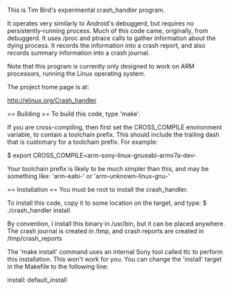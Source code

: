 This is Tim Bird's experimental crash_handler program.

It operates very similarly to Android's debuggerd, but requires
no persistently-running process.  Much of this code came, originally,
from debuggerd.  It uses /proc and ptrace calls to gather information
about the dying process.  It records the information into a crash
report, and also records summary information into a crash journal.

Note that this program is currently only designed to work on ARM processors,
running the Linux operating system.

The project home page is at:

http://elinux.org/Crash_handler

== Building ==
To build this code, type 'make'.

If you are cross-compiling, then first set the CROSS_COMPILE environment
variable, to contain a toolchain prefix.  This should include the
trailing dash that is customary for a toolchain prefix.  For example:

 $ export CROSS_COMPILE=arm-sony-linux-gnueabi-armv7a-dev-

Your toolchain prefix is likely to be much simpler than this, and may
be something like: 'arm-eabi-' or  'arm-unknown-linux-gnu-'

== Installation ==
You must be root to install the crash_handler.

To install this code, copy it to some location on the target,
and type:
 $ ./crash_handler install

By convention, I install this binary in /usr/bin, but it can be placed
anywhere.  The crash journal is created in /tmp, and crash reports are
created in /tmp/crash_reports

The 'make install' command uses an internal Sony tool called ttc to
perform this installation.  This won't work for you.  You can change the
'install' target in the Makefile to the following line:

 install: default_install

